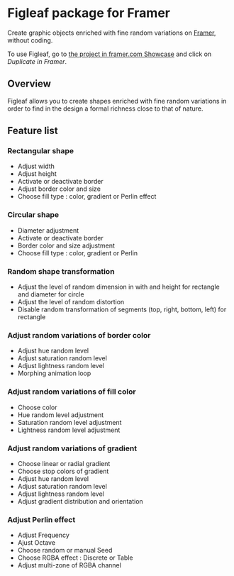 # Figleaf package for Framer

Create graphic objects enriched with fine random variations on [Framer](https://www.framer.com), without coding.

To use Figleaf, go to [the project in framer.com Showcase](https://www.framer.com/showcase/project/sOrHUTSYXT7302rRXCrC/) and click on *Duplicate in Framer*.

## Overview

Figleaf allows you to create shapes enriched with fine random variations in order to find in the design a formal richness close to that of nature.

## Feature list

### Rectangular shape
* Adjust width
* Adjust height
* Activate or deactivate border
* Adjust border color and size
* Choose fill type : color, gradient or Perlin effect

### Circular shape
* Diameter adjustment
* Activate or deactivate border
* Border color and size adjustment
* Choose fill type : color, gradient or Perlin

### Random shape transformation
* Adjust the level of random dimension in with and height for rectangle and diameter for circle
* Adjust the level of random distortion
* Disable random transformation of segments (top, right, bottom, left) for rectangle

### Adjust random variations of border color
* Adjust hue random level
* Adjust saturation random level
* Adjust lightness random level
* Morphing animation loop

### Adjust random variations of fill color
* Choose color
* Hue random level adjustment
* Saturation random level adjustment
* Lightness random level adjustment

### Adjust random variations of gradient
* Choose linear or radial gradient
* Choose stop colors of gradient
* Adjust hue random level
* Adjust saturation random level
* Adjust lightness random level
* Adjust gradient distribution and orientation

### Adjust Perlin effect
* Adjust Frequency
* Ajust Octave
* Choose random or manual Seed
* Choose RGBA effect : Discrete or Table
* Adjust multi-zone of RGBA channel
